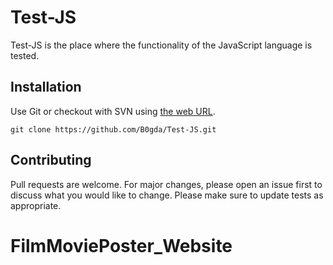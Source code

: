 # Test-JS
Test-JS is the place where the functionality of the JavaScript language is tested.
## Installation
Use Git or checkout with SVN using [the web URL](https://github.com/B0gda/Test-JS.git).
```git
git clone https://github.com/B0gda/Test-JS.git
```

## Contributing
Pull requests are welcome. For major changes, please open an issue first to discuss what you would like to change.
Please make sure to update tests as appropriate. 
# FilmMoviePoster_Website
